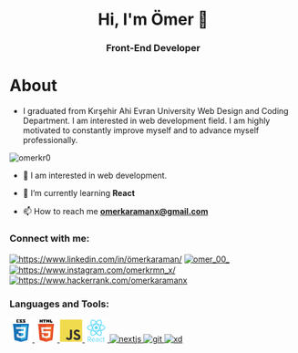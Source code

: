 <h1 align="center">Hi, I'm Ömer 👋</h1>
<h3 align="center">Front-End Developer</h3>

<h1>About</h1>

- I graduated from Kırşehir Ahi Evran University Web Design and Coding Department. I am interested in web development field. I am highly motivated to constantly improve myself and to advance myself professionally.

<p align="left"> <img src="https://komarev.com/ghpvc/?username=omerkr0&label=Profile%20views&color=0e75b6&style=flat" alt="omerkr0" /> </p>

- 👀 I am interested in web development.

- 🌱 I’m currently learning **React**

- 📫 How to reach me **omerkaramanx@gmail.com**

<h3 align="left">Connect with me:</h3>
<p align="left">
<a href="https://www.linkedin.com/in/ömerkaraman/" target="blank"><img align="center" src="https://raw.githubusercontent.com/rahuldkjain/github-profile-readme-generator/master/src/images/icons/Social/linked-in-alt.svg" alt="https://www.linkedin.com/in/ömerkaraman/" height="30" width="40" /></a>
<a href="https://twitter.com/omer_00_" target="blank"><img align="center" src="https://raw.githubusercontent.com/rahuldkjain/github-profile-readme-generator/master/src/images/icons/Social/twitter.svg" alt="omer_00_" height="30" width="40" /></a>
<a href="https://www.instagram.com/omerkrmn_x/" target="blank"><img align="center" src="https://raw.githubusercontent.com/rahuldkjain/github-profile-readme-generator/master/src/images/icons/Social/instagram.svg" alt="https://www.instagram.com/omerkrmn_x/" height="30" width="40" /></a>
<a href="https://www.hackerrank.com/omerkaramanx" target="blank"><img align="center" src="https://raw.githubusercontent.com/rahuldkjain/github-profile-readme-generator/master/src/images/icons/Social/hackerrank.svg" alt="https://www.hackerrank.com/omerkaramanx" height="30" width="40" /></a>
</p>

<h3 align="left">Languages and Tools:</h3>
<p align="left"> <a href="https://www.w3schools.com/css/" target="_blank" rel="noreferrer"> <img src="https://raw.githubusercontent.com/devicons/devicon/master/icons/css3/css3-original-wordmark.svg" alt="css3" width="40" height="40"/> </a>
<a href="https://www.w3.org/html/" target="_blank" rel="noreferrer"> <img src="https://raw.githubusercontent.com/devicons/devicon/master/icons/html5/html5-original-wordmark.svg" alt="html5" width="40" height="40"/> </a>
<a href="https://developer.mozilla.org/en-US/docs/Web/JavaScript" target="_blank" rel="noreferrer"> <img src="https://raw.githubusercontent.com/devicons/devicon/master/icons/javascript/javascript-original.svg" alt="javascript" width="40" height="40"/> </a>
<a href="https://reactjs.org/" target="_blank" rel="noreferrer"> <img src="https://raw.githubusercontent.com/devicons/devicon/master/icons/react/react-original-wordmark.svg" alt="react" width="40" height="40"/> </a>
<a href="https://nextjs.org/" target="_blank" rel="noreferrer"> <img src="https://cdn.worldvectorlogo.com/logos/nextjs-2.svg" alt="nextjs" width="40" height="40"/> </a>
<a href="https://git-scm.com/" target="_blank" rel="noreferrer"> <img src="https://www.vectorlogo.zone/logos/git-scm/git-scm-icon.svg" alt="git" width="40" height="40"/> </a>
<a href="https://www.adobe.com/products/xd.html" target="_blank" rel="noreferrer"> <img src="https://cdn.worldvectorlogo.com/logos/adobe-xd.svg" alt="xd" width="40" height="40"/> </a>
